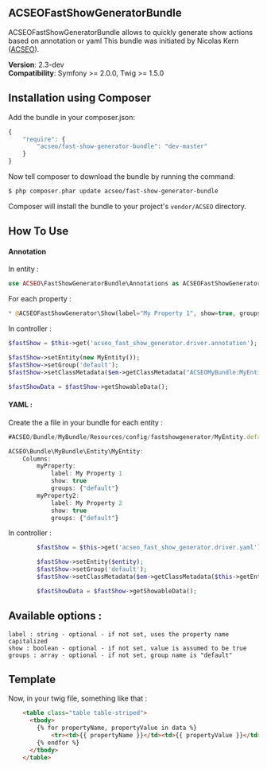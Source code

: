 ACSEOFastShowGeneratorBundle 
----------------------------

ACSEOFastShowGeneratorBundle allows to quickly generate show actions based on annotation or yaml
This bundle was initiated by Nicolas Kern ([ACSEO](http://www.acseo-conseil.fr)).

**Version**: 2.3-dev  
**Compatibility**: Symfony >= 2.0.0, Twig >= 1.5.0

## Installation using Composer

Add the bundle in your composer.json:

```js
{
    "require": {
        "acseo/fast-show-generator-bundle": "dev-master"
    }
}
```

Now tell composer to download the bundle by running the command:

``` bash
$ php composer.phar update acseo/fast-show-generator-bundle
```

Composer will install the bundle to your project's `vendor/ACSEO` directory.


## How To Use

#### Annotation


In entity :
```php
use ACSEO\FastShowGeneratorBundle\Annotations as ACSEOFastShowGeneratorBundle;
```

For each property :
```php
* @ACSEOFastShowGenerator\Show(label="My Property 1", show=true, groups={"default"})
```

In controller :
```php
$fastShow = $this->get('acseo_fast_show_generator.driver.annotation');

$fastShow->setEntity(new MyEntity());
$fastShow->setGroup('default');
$fastShow->setClassMetadata($em->getClassMetadata("ACSEOMyBundle:MyEntity"));

$fastShowData = $fastShow->getShowableData();
```

#### YAML :

Create the a file in your bundle for each entity :
```js
#ACSEO/Bundle/MyBundle/Resources/config/fastshowgenerator/MyEntity.default.fastshowgenerator.yml

ACSEO\Bundle\MyBundle\Entity\MyEntity:
    Columns:
        myProperty:
            label: My Property 1
            show: true
            groups: {"default"}
        myProperty2:
            label: My Property 2
            show: true
            groups: {"default"}
```
In controller :
```php
        $fastShow = $this->get('acseo_fast_show_generator.driver.yaml');

        $fastShow->setEntity($entity);
        $fastShow->setGroup('default');
        $fastShow->setClassMetadata($em->getClassMetadata($this->getEntityName()));

        $fastShowData = $fastShow->getShowableData();
```

## Available options :
    label : string - optional - if not set, uses the property name capitalized
    show : boolean - optional - if not set, value is assumed to be true
    groups : array - optional - if not set, group name is "default"


## Template

Now, in your twig file, something like that :
```html
    <table class="table table-striped">
      <tbody>
        {% for propertyName, propertyValue in data %}
            <tr><td>{{ propertyName }}</td><td>{{ propertyValue }}</td></tr>
        {% endfor %}
      </tbody>
    </table>
```
